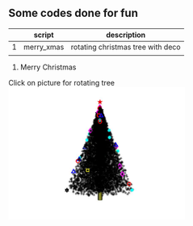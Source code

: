 ## Some codes done for fun


|   | script     | description                       |
|---|------------|-----------------------------------|
| 1 | merry_xmas | rotating christmas tree with deco |
|   |            |                                   |

1. Merry Christmas

Click on picture for rotating tree
[<img src="https://github.com/doscsy12/general_coding_stuff/blob/main/xmas_tree.jpg" width="350">](https://drive.google.com/file/d/140yWN81VNIXP-mmvpbPUtWvz369MMtQ0/view?usp=sharing)

